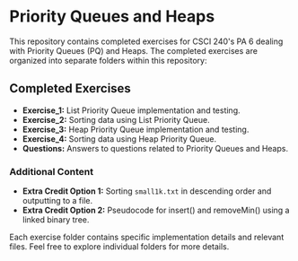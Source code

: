 # Priority Queues and Heaps

This repository contains completed exercises for CSCI 240's PA 6 dealing with Priority Queues (PQ) and Heaps. The completed exercises are organized into separate folders within this repository:

## Completed Exercises

- **Exercise_1:** List Priority Queue implementation and testing.
- **Exercise_2:** Sorting data using List Priority Queue.
- **Exercise_3:** Heap Priority Queue implementation and testing.
- **Exercise_4:** Sorting data using Heap Priority Queue.
- **Questions:** Answers to questions related to Priority Queues and Heaps.

### Additional Content

- **Extra Credit Option 1:** Sorting `small1k.txt` in descending order and outputting to a file.
- **Extra Credit Option 2:** Pseudocode for insert() and removeMin() using a linked binary tree.

Each exercise folder contains specific implementation details and relevant files. Feel free to explore individual folders for more details.
